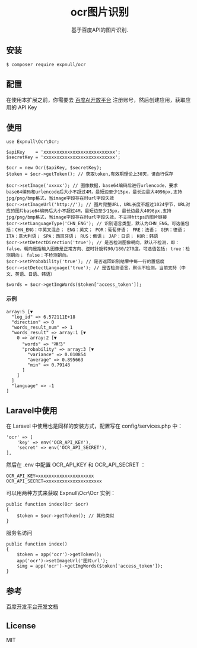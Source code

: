 <h1 align="center"> ocr图片识别 </h1>

<p align="center"> 基于百度API的图片识别.</p>


## 安装

```shell
$ composer require expnull/ocr
```

## 配置

在使用本扩展之前，你需要去 [百度AI开放平台](http://ai.baidu.com/) 注册账号，然后创建应用，获取应用的 API Key

## 使用

```shell
use Expnull\Ocr\Ocr;
```
```shell
$apiKey    = 'xxxxxxxxxxxxxxxxxxxxxxxxxxx';
$secretKey = 'xxxxxxxxxxxxxxxxxxxxxxxxxxx';
```
```shell
$ocr = new Ocr($apiKey, $secretKey);
$token = $ocr->getToken(); // 获取token,有效期理论上30天，请自行保存
```
```shell
$ocr->setImage('xxxxx'); // 图像数据，base64编码后进行urlencode，要求base64编码和urlencode后大小不超过4M，最短边至少15px，最长边最大4096px,支持jpg/png/bmp格式，当image字段存在时url字段失效
$ocr->setImageUrl('http://'); // 图片完整URL，URL长度不超过1024字节，URL对应的图片base64编码后大小不超过4M，最短边至少15px，最长边最大4096px,支持jpg/png/bmp格式，当image字段存在时url字段失效，不支持https的图片链接
$ocr->setLanguageType('CHN_ENG'); // 识别语言类型，默认为CHN_ENG。可选值包括：CHN_ENG：中英文混合； ENG：英文； POR：葡萄牙语； FRE：法语； GER：德语； ITA：意大利语； SPA：西班牙语； RUS：俄语； JAP：日语； KOR：韩语
$ocr->setDetectDirection('true'); // 是否检测图像朝向，默认不检测，即：false。朝向是指输入图像是正常方向、逆时针旋转90/180/270度。可选值包括: true：检测朝向； false：不检测朝向。
$ocr->setProbability('true'); // 是否返回识别结果中每一行的置信度
$ocr->setDetectLanguage('true'); // 是否检测语言，默认不检测。当前支持（中文、英语、日语、韩语）
```
```shell
$words = $ocr->getImgWords($token['access_token']);
```

#### 示例
```shell
array:5 [▼
  "log_id" => 6.572111E+18
  "direction" => 0
  "words_result_num" => 1
  "words_result" => array:1 [▼
    0 => array:2 [▼
      "words" => "神马"
      "probability" => array:3 [▼
        "variance" => 0.010854
        "average" => 0.895663
        "min" => 0.79148
      ]
    ]
  ]
  "language" => -1
]
```

## Laravel中使用
在 Laravel 中使用也是同样的安装方式，配置写在 config/services.php 中：
```shell
'ocr' => [
    'key' => env('OCR_API_KEY'),
    'secret' => env('OCR_API_SECRET'),
],
```
然后在 .env 中配置 OCR_API_KEY 和 OCR_API_SECRET ：
```shell
OCR_API_KEY=xxxxxxxxxxxxxxxxxxxxx
OCR_API_SECRET=xxxxxxxxxxxxxxxxxxxxx
```

可以用两种方式来获取 Expnull\Ocr\Ocr 实例：
```shell
public function index(Ocr $ocr)
{
    $token = $ocr->getToken(); // 其他类似
}
```
服务名访问
```shell
public function index()
{
    $token = app('ocr')->getToken();
    app('ocr')->setImageUrl('图片url');
    $img = app('ocr')->getImgWords($token['access_token']);
}
```

## 参考
[百度开发平台开发文档](http://ai.baidu.com/docs#/OCR-API/top)

## License

MIT